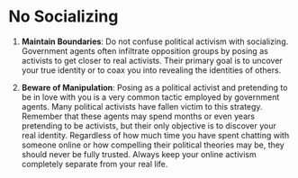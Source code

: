 # No Socializing

1. **Maintain Boundaries**: Do not confuse political activism with socializing. Government agents often infiltrate opposition groups by posing as activists to get closer to real activists. Their primary goal is to uncover your true identity or to coax you into revealing the identities of others.

2. **Beware of Manipulation**: Posing as a political activist and pretending to be in love with you is a very common tactic employed by government agents. Many political activists have fallen victim to this strategy. Remember that these agents may spend months or even years pretending to be activists, but their only objective is to discover your real identity. Regardless of how much time you have spent chatting with someone online or how compelling their political theories may be, they should never be fully trusted. Always keep your online activism completely separate from your real life.
